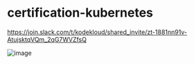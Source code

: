 # certification-kubernetes

https://join.slack.com/t/kodekloud/shared_invite/zt-1881nn91v-AtujsktqVQm_2qG7WVZfsQ

![image](https://user-images.githubusercontent.com/7537127/169681373-3aa25b88-d236-44a1-938a-725f3b369549.png)

